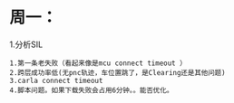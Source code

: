 # 周一：

1.分析SIL

```
1.第一条老失败（看起来像是mcu connect timeout ）
2.跨层成功率低(无pnc轨迹，车位置跳了，是Clearing还是其他问题)
3.carla connect timeout
4.脚本问题。如果下载失败会占用6分钟。。能否优化。
```


